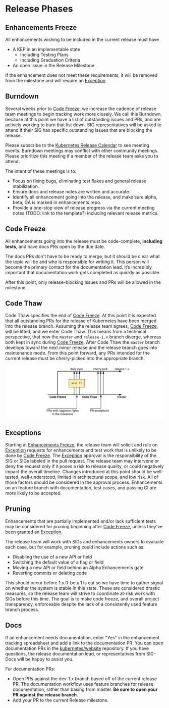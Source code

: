 # Release Phases

## Enhancements Freeze
All enhancements wishing to be included in the current release must have
* A KEP in an implementable state
  * Including Testing Plans
  * Including Graduation Criteria
* An open issue in the Release Milestone

If the enhancement does not meet these requirements, it will be removed from the
milestone and will require an [Exception].

## Burndown
Several weeks prior to [Code Freeze], we increase the cadence of release team meetings
to begin tracking work more closely. We call this Burndown, because at this
point we have a list of outstanding issues and PRs, and are actively working to
burn that list down. SIG representatives will be asked to attend if their SIG has
specific outstanding issues that are blocking the release.

Please subscribe to the [Kubernetes Release Calendar] to see meeting events. Burndown meetings
may conflict with other community meetings. Please prioritize this meeting if
a member of the release team asks you to attend.

The intent of these meetings is to:

* Focus on fixing bugs, eliminating test flakes and general release
  stabilization.
* Ensure docs and release notes are written and accurate.
* Identify all enhancement going into the release, and make sure alpha, beta, GA
  is marked in enhancements repo.
* Provide a one-stop view of release progress via the current meeting notes (TODO: link to the template?) including relevant release metrics.

## Code Freeze

All enhancements going into the release must be code-complete, **including
tests**, and have docs PRs open by the due date.

The docs PRs don't have to be ready to merge, but it should be clear what the
topic will be and who is responsible for writing it. This person will become the
primary contact for the documentation lead. It’s incredibly important that
documentation work gets completed as quickly as possible.

After this point, only release-blocking issues and PRs will be allowed in the
milestone.

## Code Thaw

Code Thaw specifies the end of [Code Freeze]. At this point it is expected that
all outstanding PRs for the release of Kubernetes have been merged into the
release branch. Assuming the release team agrees, [Code Freeze], will be lifted,
and we enter Code Thaw. This means from a technical perspective, that now the
`master` and `release-1.x` branch diverge, whereas both kept in sync during
[Code Freeze]. After Code Thaw the `master` branch develops toward the next
minor release and the release branch goes into maintenance mode. From this point
forward, any PRs intended for the current release must be cherry-picked into the
appropriate branch.

![code-thaw-code-freeze](code-freeze-code-thaw.svg "Code Thaw vs Code Freeze")

## Exceptions

Starting at [Enhancements Freeze], the release team will solicit and rule on
[Exception] requests for enhancements and test work that is unlikely to be done
by [Code Freeze]. The [Exception] approval is the responsibility of the SIG or SIGs
labeled in the pull request. The release team may intervene or deny the request
only if it poses a risk to release quality, or could negatively impact the overall
timeline. Changes introduced at this point should be well-tested,
well-understood, limited in architectural scope, and low risk.  All of those
factors should be considered in the approval process.  Enhancements on an
feature branch with documentation, test cases, and passing CI are more likely to
be accepted.

## Pruning

Enhancements that are partially implemented and/or lack sufficient tests may be
considered for pruning beginning after [Code Freeze], unless they've been
granted an [Exception].

The release team will work with SIGs and enhancements owners to evaluate each
case, but for example, pruning could include actions such as:

* Disabling the use of a new API or field
* Switching the default value of a flag or field
* Moving a new API or field behind an Alpha Enhancements gate
* Reverting commits or deleting code

This should occur before 1.x.0-beta.1 is cut so we have time to gather signal
on whether the system is stable in this state. These are considered drastic
measures, so the release team will strive to coordinate at-risk work with SIGs
before this time. The goal is to make code freeze, and overall project
transparency, enforceable despite the lack of a consistently used feature branch
process.

## Docs

If an enhancement needs documentation, enter "Yes" in the enhancement tracking
spreadsheet and add a link to the documentation PR. You can open documentation
PRs in the [kubernetes/website] repository. If you have questions, the release
documentation lead, or representatives from SIG-Docs will be happy to assist
you.

For documentation PRs:

* Open PRs against the dev-1.x branch based off of the current release PR. The
  documentation workflow uses feature branches for release documentation, rather
than basing from master. **Be sure to open your PR against the release branch**.
* Add your PR to the current Release milestone.

[kubernetes/website]: https://github.com/kubernetes/website
[Kubernetes Release Calendar]: https://bit.ly/k8s-release-cal
[Exception]: ./EXCEPTIONS.md
[Code Freeze]: #code-freeze
[Enhancements Freeze]: #enhancements-freeze
